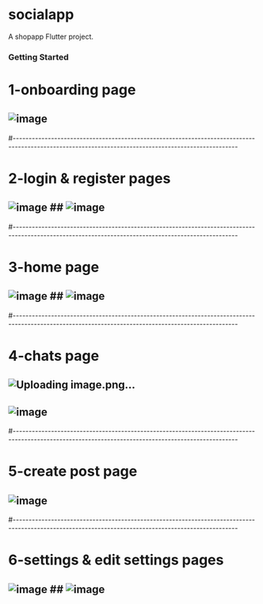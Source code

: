 # socialapp

A shopapp Flutter project.

### Getting Started

# 1-onboarding page
## ![image](https://github.com/Ibrahimnasser2/socialapp/assets/85452585/fa67022d-0cf7-411b-93f4-b18c968cf094)

#----------------------------------------------------------------------------------------------------------------------------------------------------

# 2-login & register pages
## ![image](https://github.com/Ibrahimnasser2/shopapp/assets/85452585/610cabab-a714-440c-a941-d84b93be274a) ## ![image](https://github.com/Ibrahimnasser2/socialapp/assets/85452585/26957eb6-f284-4f8e-8bb9-c0e8d35eb7c5)

#----------------------------------------------------------------------------------------------------------------------------------------------------

# 3-home page  
## ![image](https://github.com/Ibrahimnasser2/socialapp/assets/85452585/3667a9bc-03bf-4bc7-a7d6-949f30dcc872) ## ![image](https://github.com/Ibrahimnasser2/socialapp/assets/85452585/c3e62e25-15bc-41a0-8e7a-adc243941e48)


#----------------------------------------------------------------------------------------------------------------------------------------------------
# 4-chats page
## ![Uploading image.png…]()
 ## ![image](https://github.com/Ibrahimnasser2/socialapp/assets/85452585/42b56d17-9a5d-411f-bd05-87411ac6a6a8)


#----------------------------------------------------------------------------------------------------------------------------------------------------

# 5-create post page
## ![image](https://github.com/Ibrahimnasser2/socialapp/assets/85452585/3b9d7a34-93f5-4aaa-9753-5853e9fa1e99)
 
#----------------------------------------------------------------------------------------------------------------------------------------------------

# 6-settings & edit settings pages
## ![image](https://github.com/Ibrahimnasser2/socialapp/assets/85452585/aa18c039-9896-4c65-864f-823697831cbe) ## ![image](https://github.com/Ibrahimnasser2/socialapp/assets/85452585/1175eca8-4581-4d06-86ed-a9ce7d5124ca)











